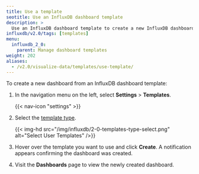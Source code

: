 ```yaml
---
title: Use a template
seotitle: Use an InfluxDB dashboard template
description: >
  Use an InfluxDB dashboard template to create a new InfluxDB dashboard.
influxdb/v2.0/tags: [templates]
menu:
  influxdb_2_0:
    parent: Manage dashboard templates
weight: 202
aliases:
  - /v2.0/visualize-data/templates/use-template/
---
```


To create a new dashboard from an InfluxDB dashboard template:

1. In the navigation menu on the left, select **Settings** > **Templates**.

    {{< nav-icon "settings" >}}

3. Select the [template type](/v2.0/visualize-data/templates/#dashboard-template-types).

    {{< img-hd src="/img/influxdb/2-0-templates-type-select.png" alt="Select User Templates" />}}

4. Hover over the template you want to use and click **Create**.
   A notification appears confirming the dashboard was created.
5. Visit the **Dashboards** page to view the newly created dashboard.
